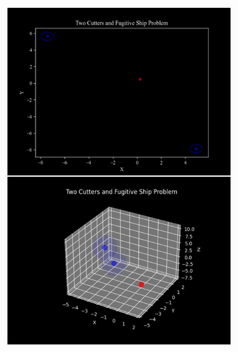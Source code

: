 ![CoolGif_2D](https://github.com/nathanmorrow123/2P1E/blob/main/CoolGif_2.gif)
![CoolGif_3D](https://github.com/nathanmorrow123/2P1E/blob/main/CoolGif_3d.gif)
